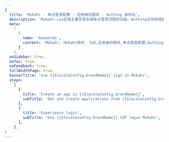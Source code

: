 ```yaml
---
{
  title: 'Mokahr - 单点登录配置 - 应用身份服务 - Authing 身份云',
  description: 'Mokahr-cas应用主要实现支撑单点登录流程的功能。Authing合作网络提供Mokahr，单点登录，SSO，实现应用的快捷登录、免密登录，提升员工办公体验、增强用户体验，增强企业数字化服务水平。',
  meta:
    [
      {
        name: 'keywords',
        content: 'Mokahr, Mokahr软件, SSO,应用身份服务,单点登录配置,Authing身份云',
      },
    ],
  noSidebar: true,
  noToc: true,
  noFeedback: true,
  fullWidthPage: true,
  bannerTitle: 'Use {{$localeConfig.brandName}} sign in Mokahr',
  steps:
    [
      {
        title: 'Create an app in {{$localeConfig.brandName}}',
        subTitle: 'Get and create applications from {{$localeConfig.brandName}} application',
      },
      {
        title: 'Experience login',
        subTitle: 'Use {{$localeConfig.brandName}} IdP login Mokahr',
      },
    ],
}
---
```


<IntegrationDetail/>
